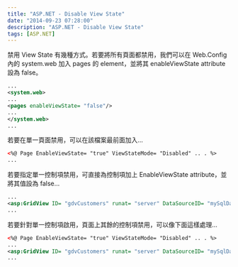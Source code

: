 ```yaml
---
title: "ASP.NET - Disable View State"
date: "2014-09-23 07:28:00"
description: "ASP.NET - Disable View State"
tags: [ASP.NET]
---
```



禁用 View State 有幾種方式。若要將所有頁面都禁用，我們可以在 Web.Config 內的 system.web 加入 pages 的 element，並將其 enableViewState attribute 設為 false。  

<!-- More -->

```xml
...
<system.web>
...
<pages enableViewState= "false"/>
...
</system.web>
...
```


若要在單一頁面禁用，可以在該檔案最前面加入...  

```xml
<%@ Page EnableViewState= "true" ViewStateMode= "Disabled" .. . %>
...
```


若要指定單一控制項禁用，可直接為控制項加上 EnableViewState attribute，並將其值設為 false...  

```xml
...
<asp:GridView ID= "gdvCustomers" runat= "server" DataSourceID= "mySqlDataSource" AllowPaging="True" EnableViewState ="false"/>
...
```


若要針對單一控制項啟用，頁面上其餘的控制項禁用，可以像下面這樣處理...  

```xml
<%@ Page EnableViewState= "true" ViewStateMode= "Disabled" .. . %>
...
<asp:GridView ID= "gdvCustomers" runat= "server" DataSourceID= "mySqlDataSource" AllowPaging="True" ViewStateMode= "Enabled"/>
...
```
